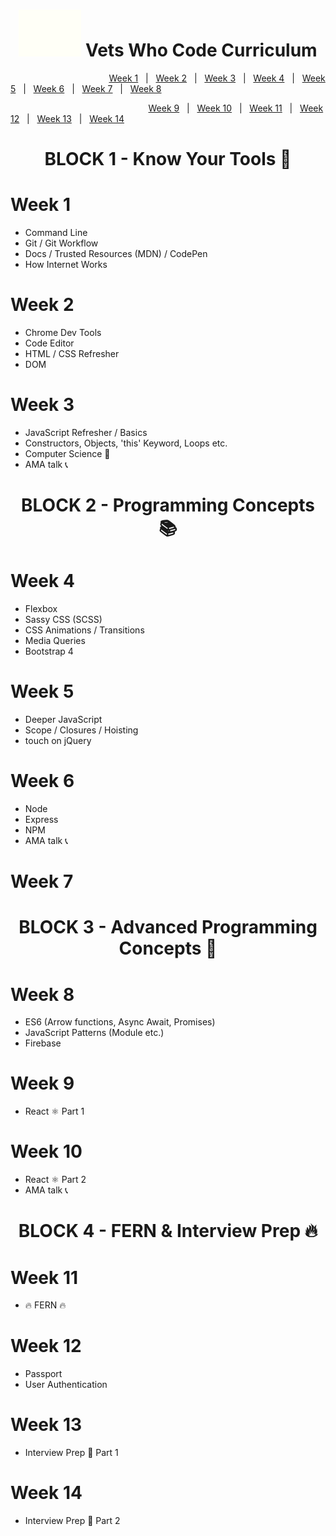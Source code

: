 <h1 align="center"></h1>
<h1 align="center"><img src="/images/vwc.gif" alt="Vets Who Code" width="100px" /> Vets Who Code Curriculum </h1>

&nbsp;&nbsp;&nbsp;&nbsp;&nbsp;&nbsp;&nbsp;&nbsp;&nbsp;&nbsp;&nbsp;&nbsp;&nbsp;&nbsp;&nbsp;&nbsp;&nbsp;&nbsp;&nbsp;&nbsp;&nbsp;&nbsp;&nbsp;&nbsp;&nbsp;&nbsp;&nbsp;&nbsp;&nbsp;&nbsp;&nbsp;&nbsp;&nbsp;&nbsp;&nbsp;&nbsp;&nbsp;&nbsp;&nbsp;&nbsp;[Week 1](Week_1)&nbsp;&nbsp;&nbsp;|&nbsp;&nbsp;&nbsp;[Week 2](Week_2)&nbsp;&nbsp;&nbsp;|&nbsp;&nbsp;&nbsp;[Week 3](Week_1)&nbsp;&nbsp;&nbsp;|&nbsp;&nbsp;&nbsp;[Week 4](Week_1)&nbsp;&nbsp;&nbsp;|&nbsp;&nbsp;&nbsp;[Week 5](Week_1)&nbsp;&nbsp;&nbsp;|&nbsp;&nbsp;&nbsp;[Week 6](Week_1)&nbsp;&nbsp;&nbsp;|&nbsp;&nbsp;&nbsp;[Week 7](Week_1)&nbsp;&nbsp;&nbsp;|&nbsp;&nbsp;&nbsp;[Week 8](Week_1)

&nbsp;&nbsp;&nbsp;&nbsp;&nbsp;&nbsp;&nbsp;&nbsp;&nbsp;&nbsp;&nbsp;&nbsp;&nbsp;&nbsp;&nbsp;&nbsp;&nbsp;&nbsp;&nbsp;&nbsp;&nbsp;&nbsp;&nbsp;&nbsp;&nbsp;&nbsp;&nbsp;&nbsp;&nbsp;&nbsp;&nbsp;&nbsp;&nbsp;&nbsp;&nbsp;&nbsp;&nbsp;&nbsp;&nbsp;&nbsp;&nbsp;&nbsp;&nbsp;&nbsp;&nbsp;&nbsp;&nbsp;&nbsp;&nbsp;&nbsp;&nbsp;&nbsp;&nbsp;&nbsp;&nbsp;&nbsp;[Week 9](Week_1)&nbsp;&nbsp;&nbsp;|&nbsp;&nbsp;&nbsp;[Week 10](Week_1)&nbsp;&nbsp;&nbsp;|&nbsp;&nbsp;&nbsp;[Week 11](Week_1)&nbsp;&nbsp;&nbsp;|&nbsp;&nbsp;&nbsp;[Week 12](Week_1)&nbsp;&nbsp;&nbsp;|&nbsp;&nbsp;&nbsp;[Week 13](Week_1)&nbsp;&nbsp;&nbsp;|&nbsp;&nbsp;&nbsp;[Week 14](Week_1)

<h1 align="center">BLOCK   1 - Know Your Tools 🔧</h1>

# Week 1

- Command Line
- Git / Git Workflow
- Docs / Trusted Resources (MDN) / CodePen
- How Internet Works

# Week 2

- Chrome Dev Tools
- Code Editor
- HTML / CSS Refresher
- DOM

# Week 3

- JavaScript Refresher / Basics
- Constructors, Objects, 'this' Keyword, Loops etc.
- Computer Science 🔬
- AMA talk 📞

<h1 align="center">BLOCK 2 - Programming Concepts 📚</h1>

# Week 4

- Flexbox
- Sassy CSS (SCSS)
- CSS Animations / Transitions
- Media Queries
- Bootstrap 4

# Week 5

- Deeper JavaScript
- Scope / Closures / Hoisting
- touch on jQuery

# Week 6

- Node
- Express
- NPM
- AMA talk 📞

# Week 7

<h1 align="center">BLOCK 3 - Advanced Programming Concepts 📜</h1>

# Week 8

- ES6 (Arrow functions, Async Await, Promises)
- JavaScript Patterns (Module etc.)
- Firebase

# Week 9

- React ⚛️ Part 1

# Week 10

- React ⚛️ Part 2
- AMA talk 📞

<h1 align="center">BLOCK 4 - FERN & Interview Prep 🔥</h1>

# Week 11

- 🔥 FERN 🔥

# Week 12

- Passport
- User Authentication

# Week 13

- Interview Prep 🏢 Part 1

# Week 14

- Interview Prep 🏢 Part 2
